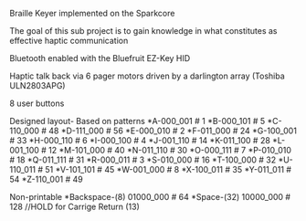 Braille Keyer implemented on the Sparkcore

The goal of this sub project is to gain knowledge in what constitutes as effective haptic communication

Bluetooth enabled with the Bluefruit EZ-Key HID

Haptic talk back via 6 pager motors driven by a darlington array (Toshiba ULN2803APG)

8 user buttons

Designed layout- Based on patterns
*A-000_001 # 1
*B-000_101 # 5
*C-110_000 # 48
*D-111_000 # 56
*E-000_010 # 2
*F-011_000 # 24
*G-100_001 # 33
*H-000_110 # 6
*I-000_100 # 4
*J-001_110 # 14
*K-011_100 # 28
*L-001_100 # 12
*M-101_000 # 40
*N-011_110 # 30
*O-000_111 # 7
*P-010_010 # 18
*Q-011_111 # 31
*R-000_011 # 3
*S-010_000 # 16
*T-100_000 # 32
*U-110_011 # 51
*V-101_101 # 45
*W-001_000 # 8
*X-100_011 # 35
*Y-011_011 # 54
*Z-110_001 # 49

Non-printable
*Backspace-(8) 01000_000 # 64
*Space-(32)    10000_000 # 128 //HOLD for Carrige Return (13)
